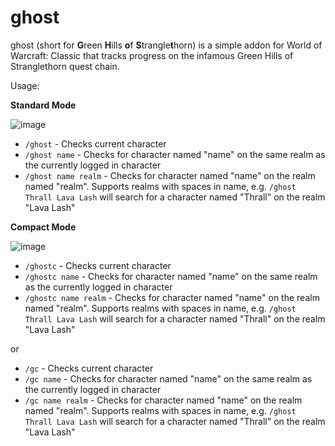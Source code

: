# ghost

ghost (short for **G**reen **H**ills **o**f **S**trangle**t**horn) is a simple addon for World of Warcraft: Classic that tracks progress on the infamous Green Hills of Stranglethorn quest chain.

Usage:

**Standard Mode**

![image](https://github.com/user-attachments/assets/b102bb98-7616-4e72-a035-731ab24e8361)

- `/ghost` - Checks current character
- `/ghost name` - Checks for character named "name" on the same realm as the currently logged in character
- `/ghost name realm` - Checks for character named "name" on the realm named "realm". Supports realms with spaces in name, e.g. `/ghost Thrall Lava Lash` will search for a character named "Thrall" on the realm "Lava Lash"

**Compact Mode**

![image](https://github.com/user-attachments/assets/a968693c-6145-487d-a12f-86c41e9605ea)


- `/ghostc` - Checks current character
- `/ghostc name` - Checks for character named "name" on the same realm as the currently logged in character
- `/ghostc name realm` - Checks for character named "name" on the realm named "realm". Supports realms with spaces in name, e.g. `/ghost Thrall Lava Lash` will search for a character named "Thrall" on the realm "Lava Lash"

or

- `/gc` - Checks current character
- `/gc name` - Checks for character named "name" on the same realm as the currently logged in character
- `/gc name realm` - Checks for character named "name" on the realm named "realm". Supports realms with spaces in name, e.g. `/ghost Thrall Lava Lash` will search for a character named "Thrall" on the realm "Lava Lash"
